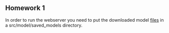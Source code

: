 ## Homework 1

In order to run the webserver you need to put the downloaded model [files](https://drive.google.com/file/d/1_mUpuyHuF6gASW8v72N2vgUDh16D7xsO/view?usp=sharing) in a src/model/saved_models directory.

